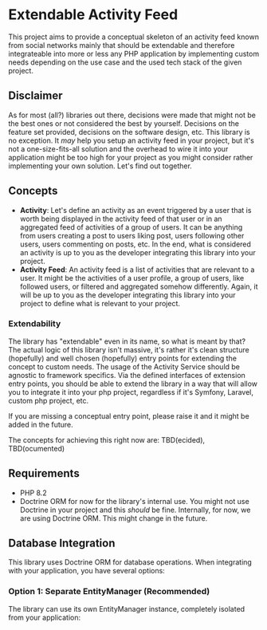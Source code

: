# Extendable Activity Feed

This project aims to provide a conceptual skeleton of an activity feed known from social networks mainly that should be extendable and therefore integrateable into more or less any PHP application by implementing custom needs depending on the use case and the used tech stack of the given project.

## Disclaimer

As for most (all?) libraries out there, decisions were made that might not be the best ones or not considered the best by yourself. Decisions on the feature set provided, decisions on the software design, etc. This library is no exception. It *may* help you setup an activity feed in your project, but it's not a one-size-fits-all solution and the overhead to wire it into your application might be too high for your project as you might consider rather implementing your own solution. Let's find out together.

## Concepts

- **Activity**: Let's define an activity as an event triggered by a user that is worth being displayed in the activity feed of that user or in an aggregated feed of activities of a group of users. It can be anything from users creating a post to users liking post, users following other users, users commenting on posts, etc. In the end, what is considered an activity is up to you as the developer integrating this library into your project.
- **Activity Feed**: An activity feed is a list of activities that are relevant to a user. It might be the activities of a user profile, a group of users, like followed users, or filtered and aggregated somehow differently. Again, it will be up to you as the developer integrating this library into your project to define what is relevant to your project.

### Extendability

The library has "extendable" even in its name, so what is meant by that?
The actual logic of this library isn't massive, it's rather it's clean structure (hopefully) and well chosen (hopefully) entry points for extending the concept to custom needs. The usage of the Activity Service should be agnostic to framework specifics. Via the defined interfaces of extension entry points, you should be able to extend the library in a way that will allow you to integrate it into your php project, regardless if it's Symfony, Laravel, custom php project, etc.

If you are missing a conceptual entry point, please raise it and it might be added in the future.

The concepts for achieving this right now are:
TBD(ecided), TBD(ocumented)

## Requirements

- PHP 8.2
- Doctrine ORM for now for the library's internal use. You might not use Doctrine in your project and this *should* be fine. Internally, for now, we are using Doctrine ORM. This might change in the future.

## Database Integration

This library uses Doctrine ORM for database operations. When integrating with your application, you have several options:

### Option 1: Separate EntityManager (Recommended)
The library can use its own EntityManager instance, completely isolated from your application:
